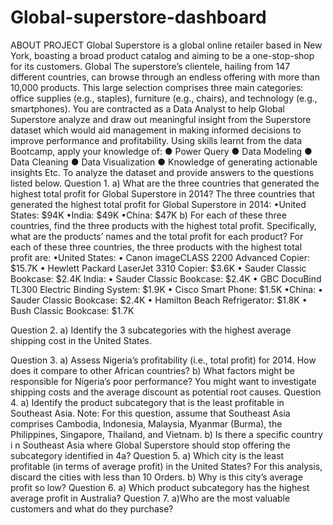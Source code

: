 # Global-superstore-dashboard

ABOUT PROJECT
Global Superstore is a global online retailer based in New York, boasting a broad product catalog and aiming to be a one-stop-shop for its customers. Global The superstore’s clientele, hailing from 147 different countries, can browse through an endless offering with more than 10,000 products. This large selection comprises three main categories: office supplies (e.g., staples), furniture (e.g., chairs), and technology (e.g., smartphones).
You are contracted as a Data Analyst to help Global Superstore analyze and draw out meaningful insight from the Superstore dataset which would aid management in making informed decisions to improve performance and profitability.
Using skills learnt from the data Bootcamp, apply your knowledge of:
● Power Query
● Data Modeling
● Data Cleaning
● Data Visualization
● Knowledge of generating actionable insights Etc.
To analyze the dataset and provide answers to the questions listed below.
Question 1.
a) What are the three countries that generated the highest total profit for Global Superstore in 2014?
The three countries that generated the highest total profit for Global Superstore in 2014:
•United States: $94K
•India: $49K
•China: $47K
b) For each of these three countries, find the three products with the highest total profit. Specifically, what are the products’ names and the total profit for each product?
For each of these three countries, the three products with the highest total profit are:
•United States:
 • Canon imageCLASS 2200 Advanced Copier: $15.7K
 • Hewlett Packard LaserJet 3310 Copier: $3.6K
 • Sauder Classic Bookcase: $2.4K
 India:
 • Sauder Classic Bookcase: $2.4K
 • GBC DocuBind TL300 Electric Binding System: $1.9K
 • Cisco Smart Phone: $1.5K
•China:
 • Sauder Classic Bookcase: $2.4K
 • Hamilton Beach Refrigerator: $1.8K
 • Bush Classic Bookcase: $1.7K

Question 2.
a) Identify the 3 subcategories with the highest average shipping cost in the United States.

 Question 3.
a) Assess Nigeria’s profitability (i.e., total profit) for 2014. How does it compare to other African countries?
b) What factors might be responsible for Nigeria’s poor performance? You might want to investigate shipping costs and the average discount as potential root causes.
Question 4.
a) Identify the product subcategory that is the least profitable in Southeast Asia.
Note: For this question, assume that Southeast Asia comprises Cambodia, Indonesia, Malaysia, Myanmar (Burma), the Philippines, Singapore, Thailand, and Vietnam.
b) Is there a specific country i n Southeast Asia where Global Superstore should stop offering the subcategory identified in 4a?
Question 5.
a) Which city is the least profitable (in terms of average profit) in the United States? For this analysis, discard the cities with less than 10 Orders. b) Why is this city’s average profit so low?
Question 6.
a) Which product subcategory has the highest average profit in Australia?
Question 7.
a)Who are the most valuable customers and what do they purchase?
